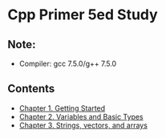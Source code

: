 # Cpp Primer 5ed Study

## Note:
* Compiler: gcc 7.5.0/g++ 7.5.0

## Contents
* [Chapter 1. Getting Started](Ch01/README.md)
* [Chapter 2. Variables and Basic Types](Ch02/README.md)
* [Chapter 3. Strings, vectors, and arrays](Ch03/README.md)